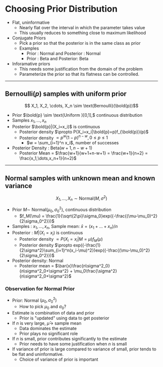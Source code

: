 # Choosing Prior Distribution
- Flat, uninformative
  - Nearly flat over the interval in which the parameter takes value
  - This usually reduces to something close to maximum likelihood
- Conjugate Priors
  - Pick a prior so that the posterior is in the same class as prior
  - Examples
    - Prior : Normal and Posterior : Normal
    - Prior : Beta and Posterior: Beta
- Inforamative priors
  - This needs some justification from the domain of the problem
  - Parameterize the prior so that its flatness can be controlled.
---
## Bernoulli$(p)$ samples with uniform prior
$$ X_1, X_2, \cdots, X_n \sim \text{Bernoulli}(\bold{p})$$
- Prior $\bold{p} \sim \text{Uniform }[0,1],$ continuous distribution
- Samples $x_1, \dots, x_n$
- Posterior $\bold{p}|(X_i=x_i)$ is continuous
  - Posterior density $\propto P(X_i=x_i|\bold{p}=p)f_{\bold{p}}(p)$
  - Posterior density $\propto p^w(1-p)^{n-w}, 0 \leq p \leq 1$
    - $w = \sum_{i=1}^n x_i$, number of successes
- Posterior Density : $\text{Beta}(w+1,n-w+1)$
  - Posterior Mean =  $\frac{w+1}{w+1+n-w+1} = \frac{w+1}{n+2} = \frac{x_1,\dots,x_n+1}{n+2}$
---
## Normal samples with unknown mean and known variance
$$X_1, \dots, X_n \sim \text{Normal}(M, \sigma^2)$$
- Prior $M \sim ~ \text{Normal}(\mu_0, \sigma_0^2)$, continuous distribution
  - $f_M(\mu) = \frac{1}{\sqrt{2\pi}\sigma_0}exp({-\frac{(\mu-\mu_0)^2}{2\sigma_0^2}})$
- Samples : $x_1, \dots, x_n$, Sample mean: $\bar{x} = (x_1 + \dots + x_n)/n$
- Posterior : $M|(X_i=x_i)$ is continuous
  - Posterior density $\propto P(X_i=x_i|M=\mu)f_M(\mu)$
  - Posterior density $\propto exp({-\frac{1}{2\sigma^2}\sum_{i=1}^n(x_i-\mu)^2})exp({-\frac{(\mu-\mu_0)^2}{2\sigma_0^2}})$
- Posterior density: Normal
  - Posterior mean = $\bar{x}\frac{n\sigma^2_0}{n\sigma^2_0+\sigma^2} + \mu_0\frac{\sigma^2}{n\sigma^2_0+\sigma^2}$
### Observation for Normal Prior
- Prior: Normal $(\mu_0, \sigma_0^2)$
  - How to pick $\mu_0$ and $\sigma_0$?
- Estimate is combination of data and prior
  - Prior is "updated" using data to get posterior
- If $n$ is very large, $\hat{\mu} \rightarrow$ sample mean
  - Data dominates the estimate
  - Prior plays no significant role
- If $n$ is small, prior contributes significantly to the estimate
  - Prior needs to have some justification when $n$ is small
- If variance of prior is large compared to variance of small, prior tends to be flat and uninformative.
  - Choice of variance of prior is important
